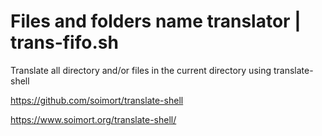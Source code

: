 # Files and folders name translator | trans-fifo.sh

Translate all directory and/or files in the current directory using translate-shell

https://github.com/soimort/translate-shell

https://www.soimort.org/translate-shell/
